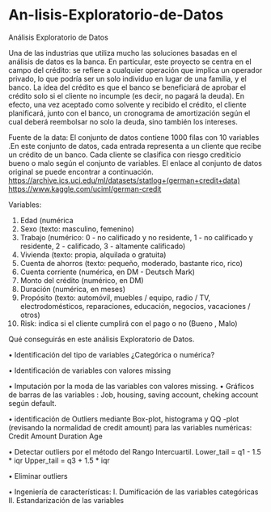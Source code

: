 # An-lisis-Exploratorio-de-Datos
Análisis Exploratorio de Datos

Una de las industrias que utiliza mucho las soluciones basadas en el análisis de datos es la  banca. En particular, este proyecto se centra  en el campo del crédito: se refiere a cualquier  operación que implica un operador privado, lo que podría ser un solo individuo en lugar de una familia, y el banco. La idea del crédito es que el banco se beneficiará de aprobar el crédito solo si el cliente no incumple (es decir, no pagará la deuda). En efecto, una vez aceptado como solvente y recibido el crédito, el cliente planificará, junto con el banco, un cronograma de amortización según el cual deberá reembolsar no solo la deuda, sino también los intereses.


Fuente de la data:
El conjunto de datos contiene 1000 filas con 10 variables .En este conjunto de datos, cada entrada representa a un cliente que recibe un crédito de un banco. Cada cliente se clasifica con riesgo crediticio bueno o malo según el conjunto de variables. El enlace al conjunto de datos original se puede encontrar a continuación.
https://archive.ics.uci.edu/ml/datasets/statlog+(german+credit+data)
https://www.kaggle.com/uciml/german-credit


Variables:

1.	Edad (numérica
2.	Sexo (texto: masculino, femenino)
3.	Trabajo (numérico: 0 - no calificado y no residente, 1 - no calificado y residente, 2 - calificado, 3 - altamente calificado)
4.	Vivienda (texto: propia, alquilada o gratuita)
5.	Cuenta de ahorros (texto: pequeño, moderado, bastante rico, rico)
6.	Cuenta corriente (numérica, en DM - Deutsch Mark)
7.	Monto del crédito (numérico, en DM)
8.	Duración (numérica, en meses)
9.	Propósito (texto: automóvil, muebles / equipo, radio / TV, electrodomésticos, reparaciones, educación, negocios, vacaciones / otros)
10.	Risk: indica si el cliente cumplirá con el pago o no (Bueno , Malo)

Qué conseguirás en este análisis Exploratorio de Datos.

•	Identificación del tipo de variables 
	¿Categórica o numérica?
  
•	Identificación de variables con valores missing 

•	Imputación por la moda de las variables con valores missing.
•	Gráficos de barras de las variables :
        Job, housing, saving account, cheking account según default.
        
•	identificación de Outliers mediante Box-plot, histograma y QQ -plot (revisando la normalidad de credit amount) para las variables numéricas:
        Credit Amount
        Duration
        Age
        
•	Detectar outliers por el método del Rango Intercuartil.
        Lower_tail = q1 - 1.5 * iqr
        Upper_tail = q3 + 1.5 * iqr
        
•	 Eliminar outliers

•	Ingeniería de características:
I.	    Dumificación de las variables categóricas 
II.	     Estandarización de las variables

























